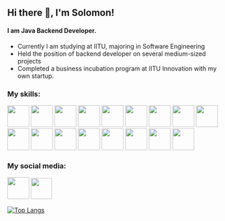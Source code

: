 ## Hi there 👋, I'm Solomon!
#### I am Java Backend Developer.
- Currently I am studying at IITU, majoring in Software Engineering
- Held the position of backend developer on several medium-sized projects
- Completed a business incubation program at IITU Innovation with my own startup.


### My skills:

<img width="50px" height="50px" src="https://cdn.jsdelivr.net/gh/devicons/devicon@latest/icons/java/java-original.svg" /> <img width="50px" height="50px" src="https://cdn.jsdelivr.net/gh/devicons/devicon@latest/icons/javascript/javascript-original.svg" /> <img width="50px" height="50px"  src="https://cdn.jsdelivr.net/gh/devicons/devicon@latest/icons/html5/html5-original.svg" /> <img width="50px" height="50px" src="https://cdn.jsdelivr.net/gh/devicons/devicon@latest/icons/css3/css3-original.svg" /> <img width="50px" height="50px" src="https://cdn.jsdelivr.net/gh/devicons/devicon@latest/icons/sass/sass-original.svg" /> <img width="50px" height="50px" src="https://cdn.jsdelivr.net/gh/devicons/devicon@latest/icons/spring/spring-original-wordmark.svg" /> <img width="50px" height="50px" src="https://cdn.jsdelivr.net/gh/devicons/devicon@latest/icons/hibernate/hibernate-original-wordmark.svg" /> <img width="50px" height="50px" src="https://cdn.jsdelivr.net/gh/devicons/devicon@latest/icons/postgresql/postgresql-original-wordmark.svg" /> <img width="50px" height="50px" src="https://cdn.jsdelivr.net/gh/devicons/devicon@latest/icons/sqlite/sqlite-original-wordmark.svg" /> <img width="50px" height="50px" src="https://cdn.jsdelivr.net/gh/devicons/devicon@latest/icons/react/react-original-wordmark.svg" /> <img width="50px" height="50px" src="https://cdn.jsdelivr.net/gh/devicons/devicon@latest/icons/docker/docker-plain-wordmark.svg" /> <img width="50px" height="50px" src="https://cdn.jsdelivr.net/gh/devicons/devicon@latest/icons/postman/postman-original.svg" /> <img width="50px" height="50px" src="https://cdn.jsdelivr.net/gh/devicons/devicon@latest/icons/digitalocean/digitalocean-original-wordmark.svg" /> <img width="50px" height="50px" src="https://cdn.jsdelivr.net/gh/devicons/devicon@latest/icons/intellij/intellij-original.svg" /> <img width="50px" height="50px"  src="https://cdn.jsdelivr.net/gh/devicons/devicon@latest/icons/webstorm/webstorm-original.svg" /> <img width="50px" height="50px" src="https://cdn.jsdelivr.net/gh/devicons/devicon@latest/icons/androidstudio/androidstudio-original.svg" /> <img width="50px" height="50px" src="https://cdn.jsdelivr.net/gh/devicons/devicon@latest/icons/linux/linux-original.svg" /> 

### My social media:

[<img width="50px" height="50px" src="https://github.com/gauravghongde/social-icons/blob/master/SVG/Color/LinkedIN.svg" />](https://www.linkedin.com/in/solomon-kazakpayev)  [<img src='https://github.com/gauravghongde/social-icons/blob/master/SVG/Color/Telegram.svg' width="48px" height="48px" />](https://t.me/solomon517)  


[![Top Langs](https://github-readme-stats.vercel.app/api/top-langs/?username=ZigCat)](https://github.com/anuraghazra/github-readme-stats)
